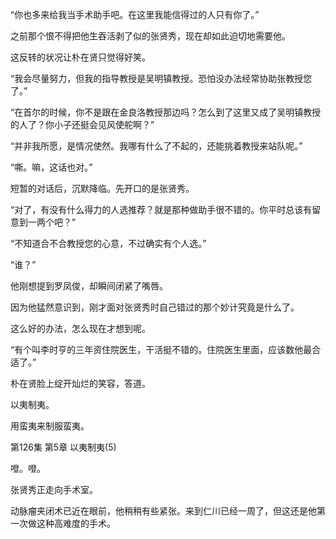 “你也多来给我当手术助手吧。在这里我能信得过的人只有你了。”

之前那个恨不得把他生吞活剥了似的张贤秀，现在却如此迫切地需要他。

这反转的状况让朴在贤只觉得好笑。

“我会尽量努力，但我的指导教授是吴明镇教授。恐怕没办法经常协助张教授您了。”

“在首尔的时候，你不是跟在金良洛教授那边吗？怎么到了这里又成了吴明镇教授的人了？你小子还挺会见风使舵啊？”

“并非我所愿，是情况使然。我哪有什么了不起的，还能挑着教授来站队呢。”

“嘶。嘛，这话也对。”

短暂的对话后，沉默降临。先开口的是张贤秀。

“对了，有没有什么得力的人选推荐？就是那种做助手很不错的。你平时总该有留意到一两个吧？”

“不知道合不合教授您的心意，不过确实有个人选。”

“谁？”

他刚想提到罗凤俊，却瞬间闭紧了嘴唇。

因为他猛然意识到，刚才面对张贤秀时自己错过的那个妙计究竟是什么了。

这么好的办法，怎么现在才想到呢。

“有个叫李时亨的三年资住院医生，干活挺不错的。住院医生里面，应该数他最合适了。”

朴在贤脸上绽开灿烂的笑容，答道。

以夷制夷。

用蛮夷来制服蛮夷。

第126集 第5章 以夷制夷(5)

噔。噔。

张贤秀正走向手术室。

动脉瘤夹闭术已近在眼前，他稍稍有些紧张。来到仁川已经一周了，但这还是他第一次做这种高难度的手术。